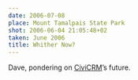 ```yaml
---
date: 2006-07-08
place: Mount Tamalpais State Park
shot: 2006-06-04 21:05:48+02
taken: June 2006
title: Whither Now?
---
```


Dave, pondering on [CiviCRM](http://civicrm.org/)’s future.
